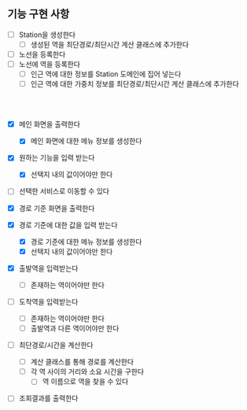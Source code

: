 ## 기능 구현 사항

- [ ] Station을 생성한다
  - [ ] 생성된 역을 최단경로/최단시간 계산 클래스에 추가한다
- [ ] 노선을 등록한다
- [ ] 노선에 역을 등록한다
  - [ ] 인근 역에 대한 정보를 Station 도메인에 집어 넣는다
  - [ ] 인근 역에 대한 가중치 정보를 최단경로/최단시간 계산 클래스에 추가한다

<br/>

<br/>

- [x] 메인 화면을 출력한다
  - [x] 메인 화면에 대한 메뉴 정보를 생성한다
- [x] 원하는 기능을 입력 받는다
  - [x] 선택지 내의 값이어야만 한다
- [ ] 선택한 서비스로 이동할 수 있다
- [x] 경로 기준 화면을 출력한다
- [x] 경로 기준에 대한 값을 입력 받는다
  - [x] 경로 기준에 대한 메뉴 정보를 생성한다
  - [x] 선택지 내의 값이어야만 한다
- [x] 출발역을 입력받는다
  - [ ] 존재하는 역이어야만 한다
- [ ] 도착역을 입력받는다
  - [ ] 존재하는 역이어야만 한다
  - [ ] 출발역과 다른 역이어야만 한다
- [ ] 최단경로/시간을 계산한다
  - [ ] 계산 클래스를 통해 경로를 계산한다
  - [ ] 각 역 사이의 거리와 소요 시간을 구한다
    - [ ] 역 이름으로 역을 찾을 수 있다
- [ ] 조회결과를 출력한다

